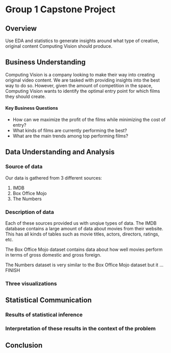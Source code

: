 # Group 1 Capstone Project

## Overview

Use EDA and statistics to generate insights around what type of creative, original content Computing Vision should produce.

## Business Understanding

Computing Vision is a company looking to make their way into creating original video content. We are tasked with providing insights into the best way to do so. However, given the amount of competition in the space, Computing Vision wants to identify the optimal entry point for which films they should create.

#### Key Business Questions

- How can we maximize the profit of the films while minimizing the cost of entry?
- What kinds of films are currently performing the best?
- What are the main trends among top performing films?

## Data Understanding and Analysis

### Source of data

Our data is gathered from 3 different sources:
1. IMDB
2. Box Office Mojo
3. The Numbers

### Description of data

Each of these sources provided us with unqiue types of data. The IMDB database contains a large amount of data about movies from their website. This has all kinds of tables such as movie titles, actors, directors, ratings, etc. 

The Box Office Mojo dataset contains data about how well movies perform in terms of gross domestic and gross foreign.

The Numbers dataset is very similar to the Box Office Mojo dataset but it ... FINISH

### Three visualizations

## Statistical Communication

### Results of statistical inference

### Interpretation of these results in the context of the problem

## Conclusion